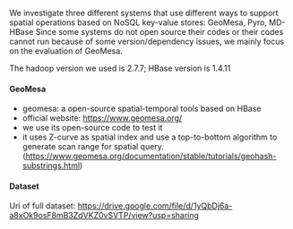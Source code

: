 We investigate three different systems that use different ways to support spatial operations based on NoSQL key-value stores: GeoMesa, Pyro, MD-HBase
Since some systems do not open source their codes or their codes cannot run because of some version/dependency issues, we mainly focus on the evaluation of GeoMesa. 

The hadoop version we used is 2.7.7; HBase version is 1.4.11

#### GeoMesa
- geomesa: a open-source spatial-temporal tools based on HBase
- official website: https://www.geomesa.org/
- we use its open-source code to test it
- it uses Z-curve as spatial index and use a top-to-bottom algorithm to generate scan range for spatial query. (https://www.geomesa.org/documentation/stable/tutorials/geohash-substrings.html)

#### Dataset
Uri of full dataset: https://drive.google.com/file/d/1yQbDj6a-a8xOk9osF8mB3ZdVKZ0vSVTP/view?usp=sharing
  
